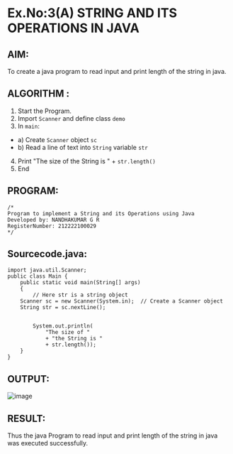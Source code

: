 # Ex.No:3(A)  STRING AND ITS OPERATIONS IN JAVA
## AIM:
To create a java program to read input and print length of the string in java.

## ALGORITHM :
1.  Start the Program.
2.	Import `Scanner` and define class `demo`
3.	In `main`:
-	a) Create `Scanner` object `sc`
-	b) Read a line of text into `String` variable `str`
4.	Print "The size of the String is " + `str.length()`
5.	End




## PROGRAM:
 ```
/*
Program to implement a String and its Operations using Java
Developed by: NANDHAKUMAR G R
RegisterNumber: 212222100029
*/
```

## Sourcecode.java:
```
import java.util.Scanner;
public class Main {
	public static void main(String[] args)
	{
    	// Here str is a string object
   	Scanner sc = new Scanner(System.in);  // Create a Scanner object
   	String str = sc.nextLine();

 
    	System.out.println(
        	"The size of "
        	+ "the String is "
        	+ str.length());
	}
}

```
## OUTPUT:

![image](https://github.com/user-attachments/assets/7b8b6aaf-22a5-4fa5-9f86-76190d1a12c7)



## RESULT:
Thus the java Program to read input and print length of the string in java was executed successfully.


